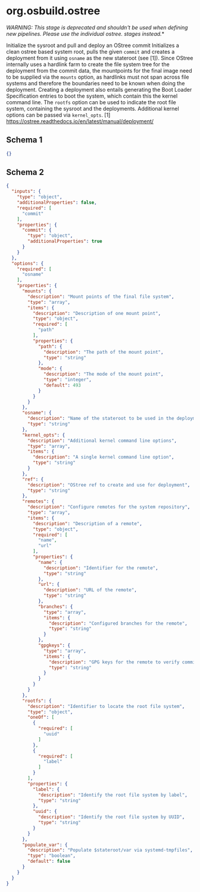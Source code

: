 
# org.osbuild.ostree

**WARNING: This stage is deprecated and shouldn't be used when defining new
         pipelines. Please use the individual ostree.* stages instead.**

Initialize the sysroot and pull and deploy an OStree commit
Initializes a clean ostree based system root, pulls the given `commit` and
creates a deployment from it using `osname` as the new stateroot (see \[1\]).
Since OStree internally uses a hardlink farm to create the file system tree
for the deployment from the commit data, the mountpoints for the final image
need to be supplied via the `mounts` option, as hardlinks must not span
across file systems and therefore the boundaries need to be known when doing
the deployment.
Creating a deployment also entails generating the Boot Loader Specification
entries to boot the system, which contain this the kernel command line.
The `rootfs` option can be used to indicate the root file system, containing
the sysroot and the deployments. Additional kernel options can be passed via
`kernel_opts`.
\[1\] https://ostree.readthedocs.io/en/latest/manual/deployment/

## Schema 1

```json
{}
```

## Schema 2

```json
{
  "inputs": {
    "type": "object",
    "additionalProperties": false,
    "required": [
      "commit"
    ],
    "properties": {
      "commit": {
        "type": "object",
        "additionalProperties": true
      }
    }
  },
  "options": {
    "required": [
      "osname"
    ],
    "properties": {
      "mounts": {
        "description": "Mount points of the final file system",
        "type": "array",
        "items": {
          "description": "Description of one mount point",
          "type": "object",
          "required": [
            "path"
          ],
          "properties": {
            "path": {
              "description": "The path of the mount point",
              "type": "string"
            },
            "mode": {
              "description": "The mode of the mount point",
              "type": "integer",
              "default": 493
            }
          }
        }
      },
      "osname": {
        "description": "Name of the stateroot to be used in the deployment",
        "type": "string"
      },
      "kernel_opts": {
        "description": "Additional kernel command line options",
        "type": "array",
        "items": {
          "description": "A single kernel command line option",
          "type": "string"
        }
      },
      "ref": {
        "description": "OStree ref to create and use for deployment",
        "type": "string"
      },
      "remotes": {
        "description": "Configure remotes for the system repository",
        "type": "array",
        "items": {
          "description": "Description of a remote",
          "type": "object",
          "required": [
            "name",
            "url"
          ],
          "properties": {
            "name": {
              "description": "Identifier for the remote",
              "type": "string"
            },
            "url": {
              "description": "URL of the remote",
              "type": "string"
            },
            "branches": {
              "type": "array",
              "items": {
                "description": "Configured branches for the remote",
                "type": "string"
              }
            },
            "gpgkeys": {
              "type": "array",
              "items": {
                "description": "GPG keys for the remote to verify commits",
                "type": "string"
              }
            }
          }
        }
      },
      "rootfs": {
        "description": "Identifier to locate the root file system",
        "type": "object",
        "oneOf": [
          {
            "required": [
              "uuid"
            ]
          },
          {
            "required": [
              "label"
            ]
          }
        ],
        "properties": {
          "label": {
            "description": "Identify the root file system by label",
            "type": "string"
          },
          "uuid": {
            "description": "Identify the root file system by UUID",
            "type": "string"
          }
        }
      },
      "populate_var": {
        "description": "Populate $stateroot/var via systemd-tmpfiles",
        "type": "boolean",
        "default": false
      }
    }
  }
}
```
